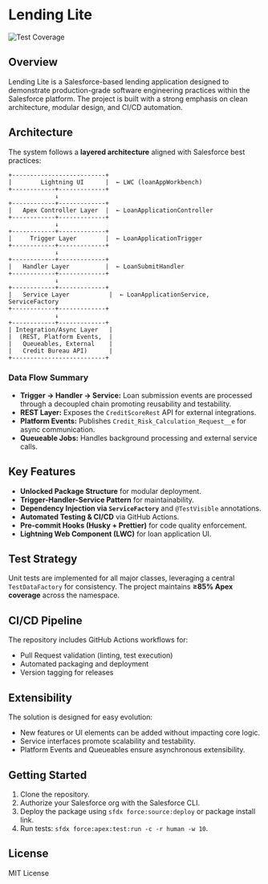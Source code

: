 # Lending Lite

![Test Coverage](https://img.shields.io/badge/Apex_Coverage-%E2%89%A585%25-brightgreen)

## Overview
Lending Lite is a Salesforce-based lending application designed to demonstrate production-grade software engineering practices within the Salesforce platform. The project is built with a strong emphasis on clean architecture, modular design, and CI/CD automation.

## Architecture
The system follows a **layered architecture** aligned with Salesforce best practices:

```
+--------------------------+
|        Lightning UI      |  ← LWC (loanAppWorkbench)
+------------+-------------+
             ↓
+------------+-------------+
|   Apex Controller Layer  |  ← LoanApplicationController
+------------+-------------+
             ↓
+------------+-------------+
|     Trigger Layer        |  ← LoanApplicationTrigger
+------------+-------------+
             ↓
+------------+-------------+
|   Handler Layer          |  ← LoanSubmitHandler
+------------+-------------+
             ↓
+------------+-------------+
|   Service Layer           |  ← LoanApplicationService, ServiceFactory
+------------+-------------+
             ↓
+------------+-------------+
| Integration/Async Layer   |
|  (REST, Platform Events,  |
|   Queueables, External    |
|   Credit Bureau API)      |
+--------------------------+
```

### Data Flow Summary
- **Trigger → Handler → Service:** Loan submission events are processed through a decoupled chain promoting reusability and testability.
- **REST Layer:** Exposes the `CreditScoreRest` API for external integrations.
- **Platform Events:** Publishes `Credit_Risk_Calculation_Request__e` for async communication.
- **Queueable Jobs:** Handles background processing and external service calls.

## Key Features
- **Unlocked Package Structure** for modular deployment.
- **Trigger-Handler-Service Pattern** for maintainability.
- **Dependency Injection via `ServiceFactory`** and `@TestVisible` annotations.
- **Automated Testing & CI/CD** via GitHub Actions.
- **Pre-commit Hooks (Husky + Prettier)** for code quality enforcement.
- **Lightning Web Component (LWC)** for loan application UI.

## Test Strategy
Unit tests are implemented for all major classes, leveraging a central `TestDataFactory` for consistency. The project maintains **≥85% Apex coverage** across the namespace.

## CI/CD Pipeline
The repository includes GitHub Actions workflows for:
- Pull Request validation (linting, test execution)
- Automated packaging and deployment
- Version tagging for releases

## Extensibility
The solution is designed for easy evolution:
- New features or UI elements can be added without impacting core logic.
- Service interfaces promote scalability and testability.
- Platform Events and Queueables ensure asynchronous extensibility.

## Getting Started
1. Clone the repository.
2. Authorize your Salesforce org with the Salesforce CLI.
3. Deploy the package using `sfdx force:source:deploy` or package install link.
4. Run tests: `sfdx force:apex:test:run -c -r human -w 10`.

## License
MIT License


